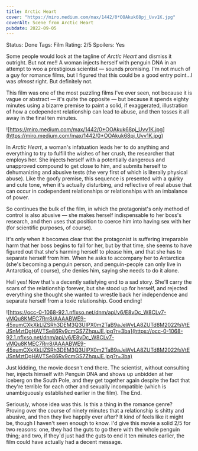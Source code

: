 ```yaml
---
title: Arctic Heart
cover: "https://miro.medium.com/max/1442/0*OOAkuk68pj_Uvv1K.jpg"
coverAlt: Scene from Arctic Heart
pubdate: 2022-09-05
---
```


Status: Done
Tags: Film
Rating: 2/5
Spoilers: Yes

Some people would look at the tagline of _Arctic Heart_ and dismiss it outright. But not me!! A woman injects herself with penguin DNA in an attempt to woo a prestigious scientist — sounds promising. I'm not much of a guy for romance films, but I figured that this could be a good entry point...I was _almost_ right. But definitely not.

This film was one of the most puzzling films I've ever seen, not because it is vague or abstract — it's quite the opposite — but because it spends eighty minutes using a bizarre premise to paint a solid, if exaggerated, illustration of how a codependent relationship can lead to abuse, and then tosses it all away in the final ten minutes.

![https://miro.medium.com/max/1442/0*OOAkuk68pj_Uvv1K.jpg](https://miro.medium.com/max/1442/0*OOAkuk68pj_Uvv1K.jpg)

In _Arctic Heart_, a woman's infatuation leads her to do anything and everything to try to fulfill the wishes of her crush, the researcher that employs her. She injects herself with a potentially dangerous and unapproved compound to get close to him, and submits herself to dehumanizing and abusive tests (the very first of which is literally physical abuse). Like the goofy premise, this sequence is presented with a quirky and cute tone, when it's actually disturbing, and reflective of real abuse that can occur in codependent relationships or relationships with an imbalance of power.

So continues the bulk of the film, in which the protagonist's only method of control is also abusive — she makes herself indispensable to her boss's research, and then uses that position to coerce him into having sex with her (for scientific purposes, of course).

It's only when it becomes clear that the protagonist is suffering irreparable harm that her boss begins to fall for her, but by that time, she seems to have figured out that she's harming herself to please him, and that she has to separate herself from him. When he asks to accompany her to Antarctica (she's becoming a penguin person, and penguin-people can only live in Antarctica, of course), she denies him, saying she needs to do it alone.

Hell yes! Now that's a decently satisfying end to a sad story. She'll carry the scars of the relationship forever, but she stood up for herself, and rejected everything she thought she wanted to wrestle back her independence and separate herself from a toxic relationship. Good ending!

![https://occ-0-1068-92.1.nflxso.net/dnm/api/v6/E8vDc_W8CLv7-yMQu8KMEC7Rrr8/AAAABWE9-45xumCXkXkLlZSRh3DEM3Q3UIPX0m2TaB9aJeWvLA8ZUTd8M2022fsVtEJSnMztDgHAVTSe86Rv9cmGS7ZhquJE.jpg?r=3ba](https://occ-0-1068-92.1.nflxso.net/dnm/api/v6/E8vDc_W8CLv7-yMQu8KMEC7Rrr8/AAAABWE9-45xumCXkXkLlZSRh3DEM3Q3UIPX0m2TaB9aJeWvLA8ZUTd8M2022fsVtEJSnMztDgHAVTSe86Rv9cmGS7ZhquJE.jpg?r=3ba)

Just kidding, the movie doesn't end there. The scientist, without consulting her, injects himself with Penguin DNA and shows up unbidden at her iceberg on the South Pole, and they get together again despite the fact that they're terrible for each other and sexually incompatible (which is unambiguously established earlier in the film). The End.

Seriously, whose idea was this. Is this a thing in the romance genre? Proving over the course of ninety minutes that a relationship is shitty and abusive, and then they live happily ever after? It kind of feels like it might be, though I haven't seen enough to know. I'd give this movie a solid 2/5 for two reasons: one, they had the guts to go there with the whole penguin thing; and two, if they'd just had the guts to end it ten minutes earlier, the film could have actually had a decent message.
